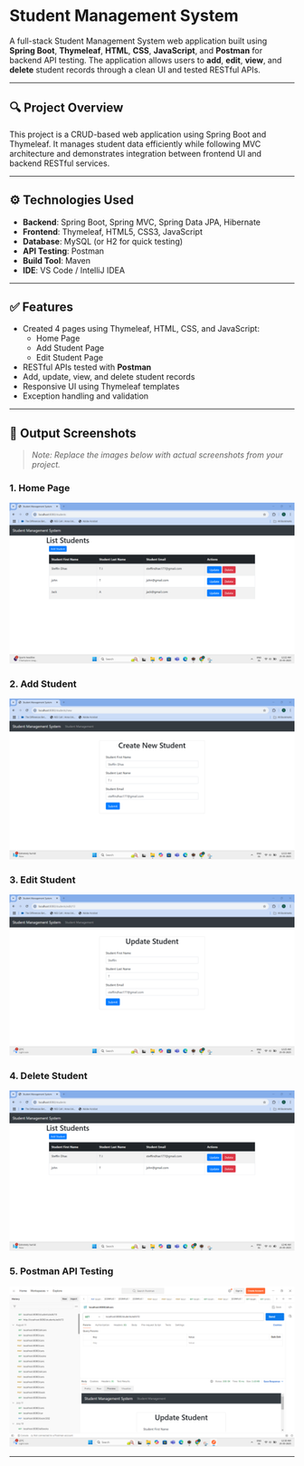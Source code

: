 # Student Management System

A full-stack Student Management System web application built using **Spring Boot**, **Thymeleaf**, **HTML**, **CSS**, **JavaScript**, and **Postman** for backend API testing. The application allows users to **add**, **edit**, **view**, and **delete** student records through a clean UI and tested RESTful APIs.

---

## 🔍 Project Overview

This project is a CRUD-based web application using Spring Boot and Thymeleaf. It manages student data efficiently while following MVC architecture and demonstrates integration between frontend UI and backend RESTful services.

---

## ⚙️ Technologies Used

- **Backend**: Spring Boot, Spring MVC, Spring Data JPA, Hibernate  
- **Frontend**: Thymeleaf, HTML5, CSS3, JavaScript  
- **Database**: MySQL (or H2 for quick testing)  
- **API Testing**: Postman  
- **Build Tool**: Maven  
- **IDE**: VS Code / IntelliJ IDEA  

---

## ✅ Features

- Created 4 pages using Thymeleaf, HTML, CSS, and JavaScript:
  - Home Page
  - Add Student Page
  - Edit Student Page  
- RESTful APIs tested with **Postman**
- Add, update, view, and delete student records
- Responsive UI using Thymeleaf templates
- Exception handling and validation

---

## 📸 Output Screenshots

> _Note: Replace the images below with actual screenshots from your project._

### 1. Home Page  
![Home Page](screenshots/home.png)

### 2. Add Student  
![Add Student](screenshots/add_student.png)

### 3. Edit Student  
![View Students](screenshots/edit_students.png)

### 4. Delete Student  
![View Students](screenshots/delete_students.png)

### 5. Postman API Testing  
![Postman Test](screenshots/postman_test.png)

---
